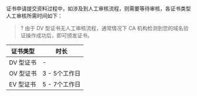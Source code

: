证书申请提交资料过程中，如涉及到人工审核流程，则需要等待审核，各证书类型人工审核所需时间如下：

>? 由于 DV 型证书无人工审核流程，通常情况下 CA 机构检测到您的域名验证操作成功后，即可颁发证书。
>
<table>
<thead>
  <tr>
    <th>证书类型</th>
		<th>时长</th>
  </tr>
</thead>
<tbody>
  <tr>
    <td>DV 型证书</td>
    <td>-</td>
  </tr>
	  <tr>
    <td>OV 型证书</td>
    <td>3 - 5个工作日</td>
  </tr>
	  <tr>
    <td>EV 型证书</td>
    <td>5 - 7个工作日</td>
  </tr>
</tbody>
</table>
